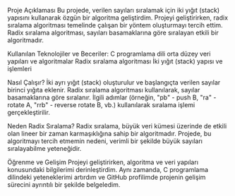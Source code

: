 Proje Açıklaması
Bu projede, verilen sayıları sıralamak için iki yığıt (stack) yapısını kullanarak özgün bir algoritma geliştirdim. Projeyi geliştirirken, radix sıralama algoritması temelinde
çalışan bir yöntem oluşturmayı tercih ettim. Radix sıralama algoritması, sayıları basamaklarına göre sıralayan etkili bir algoritmadır.

Kullanılan Teknolojiler ve Beceriler:
C programlama dili
orta düzey veri yapıları ve algoritmalar
Radix sıralama algoritması
İki yığıt (stack) yapısı ve işlemleri

Nasıl Çalışır?
İki ayrı yığıt (stack) oluşturulur ve başlangıçta verilen sayılar birinci yığıta eklenir.
Radix sıralama algoritması kullanılarak, sayılar basamaklarına göre sıralanır.
İlgili adımlar (örneğin, "pb" - push B, "ra" - rotate A, "rrb" - reverse rotate B, vb.) kullanılarak sıralama işlemi gerçekleştirilir.

Neden Radix Sıralama?
Radix sıralama, büyük veri kümesi üzerinde de etkili olan lineer bir zaman karmaşıklığına sahip bir algoritmadır. Projede, bu algoritmayı tercih etmemin nedeni, verimli bir şekilde büyük sayıları sıralayabilme yeteneğidir.

Öğrenme ve Gelişim
Projeyi geliştirirken, algoritma ve veri yapıları konusundaki bilgilerimi derinleştirdim. Aynı zamanda, C programlama dilindeki yeteneklerimi artırdım ve GitHub profilimde projenin gelişim sürecini ayrıntılı bir şekilde belgeledim.
